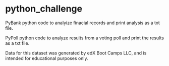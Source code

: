 # python_challenge

PyBank
python code to analyize finacial records and print analysis as a txt file.

PyPoll
python code to analyze results from a voting poll and print the results as a txt file.

Data for this dataset was generated by edX Boot Camps LLC, and is intended for educational purposes only.
